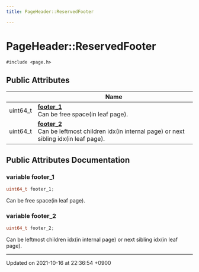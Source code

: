 ```yaml
---
title: PageHeader::ReservedFooter

---
```


# PageHeader::ReservedFooter






`#include <page.h>`

## Public Attributes

|                | Name           |
| -------------- | -------------- |
| uint64_t | **[footer_1](/Classes/structPageHeader_1_1ReservedFooter#variable-footer-1)** <br>Can be free space(in leaf page).  |
| uint64_t | **[footer_2](/Classes/structPageHeader_1_1ReservedFooter#variable-footer-2)** <br>Can be leftmost children idx(in internal page) or next sibling idx(in leaf page).  |

## Public Attributes Documentation

### variable footer_1

```cpp
uint64_t footer_1;
```

Can be free space(in leaf page). 

### variable footer_2

```cpp
uint64_t footer_2;
```

Can be leftmost children idx(in internal page) or next sibling idx(in leaf page). 

-------------------------------

Updated on 2021-10-16 at 22:36:54 +0900